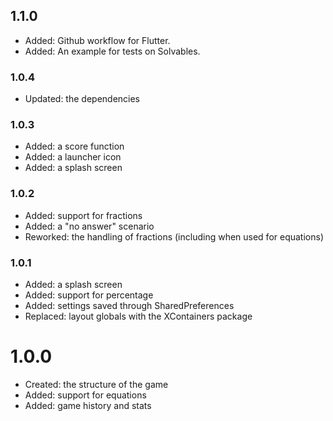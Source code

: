 ## 1.1.0

- Added: Github workflow for Flutter.
- Added: An example for tests on Solvables.

### 1.0.4

- Updated: the dependencies

### 1.0.3

- Added: a score function
- Added: a launcher icon
- Added: a splash screen

### 1.0.2

- Added: support for fractions
- Added: a "no answer" scenario
- Reworked: the handling of fractions (including when used for equations)

### 1.0.1

- Added: a splash screen
- Added: support for percentage
- Added: settings saved through SharedPreferences
- Replaced: layout globals with the XContainers package 

# 1.0.0

- Created: the structure of the game
- Added: support for equations
- Added: game history and stats